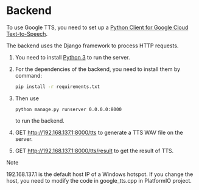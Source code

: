 # Backend



To use Google TTS, you need to set up a [Python Client for Google Cloud Text-to-Speech](https://cloud.google.com/python/docs/reference/texttospeech/latest?_gl=1*78cmib*_ga*MTgwNzc3NTk2LjE3MjY3ODMyMzk.*_ga_WH2QY8WWF5*MTczMDAwMzkzNy4xNS4xLjE3MzAwMDM5NzMuMjQuMC4w).



The backend uses the Django framework to process HTTP requests.

1. You need to install [Python 3](https://www.python.org/downloads/release/python-3127/) to run the server.

2. For the dependencies of the backend, you need to install them by command:

   ```cmd
   pip install -r requirements.txt
   ```

3. Then use 

   ``` to 
   python manage.py runserver 0.0.0.0:8000
   ```

   to run the backend.

4. GET http://192.168.137.1:8000/tts to generate a TTS WAV file on the server.

5. GET http://192.168.137.1:8000/tts/result to get the result of TTS.



> [!note]
>
> 192.168.137.1 is the default host IP of a Windows hotspot. If you change the host, you need to modify the code in google_tts.cpp in PlatformIO project.

